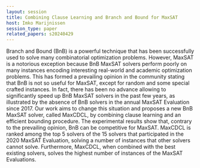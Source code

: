 ```yaml
---
layout: session
title: Combining Clause Learning and Branch and Bound for MaxSAT
host: Imko Marijnissen
session_type: paper
related_papers: s20240429
---
```


Branch and Bound (BnB) is a powerful technique that has been successfully used to solve many combinatorial optimization problems. However, MaxSAT is a notorious exception because BnB MaxSAT solvers perform poorly on many instances encoding interesting real-world and academic optimization problems. This has formed a prevailing opinion in the community stating that BnB is not so useful for MaxSAT, except for random and some special crafted instances. In fact, there has been no advance allowing to significantly speed up BnB MaxSAT solvers in the past few years, as illustrated by the absence of BnB solvers in the annual MaxSAT Evaluation since 2017. Our work aims to change this situation and proposes a new BnB MaxSAT solver, called MaxCDCL, by combining clause learning and an efficient bounding procedure. The experimental results show that, contrary to the prevailing opinion, BnB can be competitive for MaxSAT. MaxCDCL is ranked among the top 5 solvers of the 15 solvers that participated in the 2020 MaxSAT Evaluation, solving a number of instances that other solvers cannot solve. Furthermore, MaxCDCL, when combined with the best existing solvers, solves the highest number of instances of the MaxSAT Evaluations.
